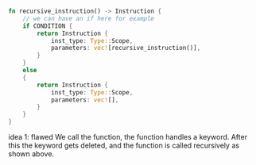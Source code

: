 ```rust

fn recursive_instruction() -> Instruction {
    // we can have an if here for example
    if CONDITION {
        return Instruction { 
            inst_type: Type::Scope,
            parameters: vec![recursive_instruction()],
        }
    }
    else
    {
        return Instruction { 
            inst_type: Type::Scope,
            parameters: vec![],
        }
    }
}
```

idea 1: flawed
We call the function, the function handles a keyword.
After this the keyword gets deleted, and the function
is called recursively as shown above.
